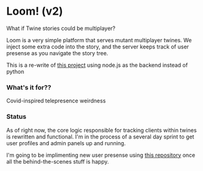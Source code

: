 Loom! (v2)
==========

What if Twine stories could be multiplayer?

Loom is a very simple platform that serves mutant multiplayer twines.
We inject some extra code into the story, and the server keeps track of user presense as you navigate the story tree.

This is a re-write of [this project]("https://github.com/pgulley/loom") using node.js as the backend instead of python


### What's it for??
Covid-inspired telepresence weirdness


### Status 
As of right now, the core logic responsible for tracking clients within twines is rewritten and functional.
I'm in the process of a several day sprint to get user profiles and admin panels up and running.

I'm going to be implimenting new user presense using [this repository](https://github.com/pgulley/svg_wiggles) once all the behind-the-scenes stuff is happy. 



